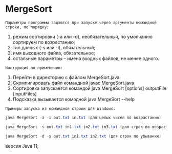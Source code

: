 # MergeSort
`Параметры программы задаются при запуске через аргументы командной строки, по порядку:`
1. режим сортировки (-a или -d), необязательный, по умолчанию сортируем по возрастанию;
2. тип данных (-s или -i), обязательный;
3. имя выходного файла, обязательное;
4. остальные параметры – имена входных файлов, не менее одного.


`Инструкция по применению:`

1. Перейти в директорию с файлом MergeSort.java
2. Скомпилировать файл командной javac MergeSort.java
3. Сортировка запускается командой java MergeSort [options] outputFile [inputFiles]
4. Подсказка вызывается комадной java MergeSort --help


`Примеры запуска из командной строки для Windows:`
```java
java MergeSort -a -i out.txt in.txt (для целых чисел по возрастанию)

java MergeSort -s out.txt in1.txt in2.txt in3.txt (для строк по возрастанию)

java MergeSort -d -s out.txt in1.txt in2.txt (для строк по убыванию)
```

версия Java 11;
